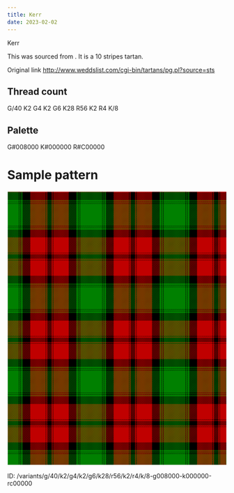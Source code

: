 ```yaml
---
title: Kerr
date: 2023-02-02
---
```

Kerr

This was sourced from <no value>.  It is a 10 stripes tartan.

Original link http://www.weddslist.com/cgi-bin/tartans/pg.pl?source=sts

## Thread count
G/40 K2 G4 K2 G6 K28 R56 K2 R4 K/8

## Palette
G#008000 K#000000 R#C00000

# Sample pattern

![Tartan detail](tartan.png "G/40 K2 G4 K2 G6 K28 R56 K2 R4 K/8 tartan")

ID: /variants/g/40/k2/g4/k2/g6/k28/r56/k2/r4/k/8-g008000-k000000-rc00000